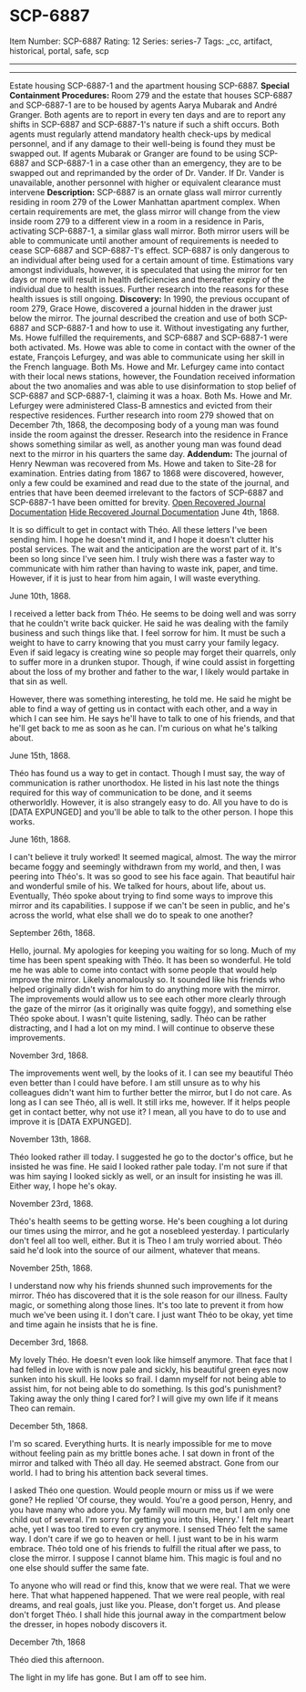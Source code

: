 # SCP-6887
Item Number: SCP-6887
Rating: 12
Series: series-7
Tags: _cc, artifact, historical, portal, safe, scp

---

* * *
Estate housing SCP-6887-1 and the apartment housing SCP-6887.
**Special Containment Procedures:** Room 279 and the estate that houses SCP-6887 and SCP-6887-1 are to be housed by agents Aarya Mubarak and André Granger. Both agents are to report in every ten days and are to report any shifts in SCP-6887 and SCP-6887-1's nature if such a shift occurs. Both agents must regularly attend mandatory health check-ups by medical personnel, and if any damage to their well-being is found they must be swapped out. If agents Mubarak or Granger are found to be using SCP-6887 and SCP-6887-1 in a case other than an emergency, they are to be swapped out and reprimanded by the order of Dr. Vander. If Dr. Vander is unavailable, another personnel with higher or equivalent clearance must intervene
**Description:** SCP-6887 is an ornate glass wall mirror currently residing in room 279 of the Lower Manhattan apartment complex. When certain requirements are met, the glass mirror will change from the view inside room 279 to a different view in a room in a residence in Paris, activating SCP-6887-1, a similar glass wall mirror. Both mirror users will be able to communicate until another amount of requirements is needed to cease SCP-6887 and SCP-6887-1's effect.
SCP-6887 is only dangerous to an individual after being used for a certain amount of time. Estimations vary amongst individuals, however, it is speculated that using the mirror for ten days or more will result in health deficiencies and thereafter expiry of the individual due to health issues. Further research into the reasons for these health issues is still ongoing.
**Discovery:** In 1990, the previous occupant of room 279, Grace Howe, discovered a journal hidden in the drawer just below the mirror. The journal described the creation and use of both SCP-6887 and SCP-6887-1 and how to use it. Without investigating any further, Ms. Howe fulfilled the requirements, and SCP-6887 and SCP-6887-1 were both activated.
Ms. Howe was able to come in contact with the owner of the estate, François Lefurgey, and was able to communicate using her skill in the French language. Both Ms. Howe and Mr. Lefurgey came into contact with their local news stations, however, the Foundation received information about the two anomalies and was able to use disinformation to stop belief of SCP-6887 and SCP-6887-1, claiming it was a hoax. Both Ms. Howe and Mr. Lefurgey were administered Class-B amnestics and evicted from their respective residences.
Further research into room 279 showed that on December 7th, 1868, the decomposing body of a young man was found inside the room against the dresser. Research into the residence in France shows something similar as well, as another young man was found dead next to the mirror in his quarters the same day.
**Addendum:** The journal of Henry Newman was recovered from Ms. Howe and taken to Site-28 for examination. Entries dating from 1867 to 1868 were discovered, however, only a few could be examined and read due to the state of the journal, and entries that have been deemed irrelevant to the factors of SCP-6887 and SCP-6887-1 have been omitted for brevity.
[Open Recovered Journal Documentation](javascript:;)
[Hide Recovered Journal Documentation](javascript:;)
June 4th, 1868.  
  
It is so difficult to get in contact with Théo. All these letters I've been sending him. I hope he doesn't mind it, and I hope it doesn't clutter his postal services. The wait and the anticipation are the worst part of it. It's been so long since I've seen him. I truly wish there was a faster way to communicate with him rather than having to waste ink, paper, and time. However, if it is just to hear from him again, I will waste everything.  
  
June 10th, 1868.  
  
I received a letter back from Théo. He seems to be doing well and was sorry that he couldn't write back quicker. He said he was dealing with the family business and such things like that. I feel sorrow for him. It must be such a weight to have to carry knowing that you must carry your family legacy. Even if said legacy is creating wine so people may forget their quarrels, only to suffer more in a drunken stupor. Though, if wine could assist in forgetting about the loss of my brother and father to the war, I likely would partake in that sin as well.  
  
However, there was something interesting, he told me. He said he might be able to find a way of getting us in contact with each other, and a way in which I can see him. He says he'll have to talk to one of his friends, and that he'll get back to me as soon as he can. I'm curious on what he's talking about.  
  
June 15th, 1868.  
  
Théo has found us a way to get in contact. Though I must say, the way of communication is rather unorthodox. He listed in his last note the things required for this way of communication to be done, and it seems otherworldly. However, it is also strangely easy to do. All you have to do is [DATA EXPUNGED] and you'll be able to talk to the other person. I hope this works.  
  
June 16th, 1868.  
  
I can't believe it truly worked! It seemed magical, almost. The way the mirror became foggy and seemingly withdrawn from my world, and then, I was peering into Théo's. It was so good to see his face again. That beautiful hair and wonderful smile of his. We talked for hours, about life, about us. Eventually, Théo spoke about trying to find some ways to improve this mirror and its capabilities. I suppose if we can't be seen in public, and he's across the world, what else shall we do to speak to one another?  
  
September 26th, 1868.  
  
Hello, journal. My apologies for keeping you waiting for so long. Much of my time has been spent speaking with Théo. It has been so wonderful. He told me he was able to come into contact with some people that would help improve the mirror. Likely anomalously so. It sounded like his friends who helped originally didn't wish for him to do anything more with the mirror. The improvements would allow us to see each other more clearly through the gaze of the mirror (as it originally was quite foggy), and something else Théo spoke about. I wasn't quite listening, sadly. Théo can be rather distracting, and I had a lot on my mind. I will continue to observe these improvements.  
  
November 3rd, 1868.  
  
The improvements went well, by the looks of it. I can see my beautiful Théo even better than I could have before. I am still unsure as to why his colleagues didn't want him to further better the mirror, but I do not care. As long as I can see Théo, all is well. It still irks me, however. If it helps people get in contact better, why not use it? I mean, all you have to do to use and improve it is [DATA EXPUNGED].  
  
November 13th, 1868.  
  
Théo looked rather ill today. I suggested he go to the doctor's office, but he insisted he was fine. He said I looked rather pale today. I'm not sure if that was him saying I looked sickly as well, or an insult for insisting he was ill. Either way, I hope he's okay.  
  
November 23rd, 1868.  
  
Théo's health seems to be getting worse. He's been coughing a lot during our times using the mirror, and he got a nosebleed yesterday. I particularly don't feel all too well, either. But it is Theo I am truly worried about. Théo said he'd look into the source of our ailment, whatever that means.  
  
November 25th, 1868.  
  
I understand now why his friends shunned such improvements for the mirror. Théo has discovered that it is the sole reason for our illness. Faulty magic, or something along those lines. It's too late to prevent it from how much we've been using it. I don't care. I just want Théo to be okay, yet time and time again he insists that he is fine.  
  
December 3rd, 1868.  
  
My lovely Théo. He doesn't even look like himself anymore. That face that I had felled in love with is now pale and sickly, his beautiful green eyes now sunken into his skull. He looks so frail. I damn myself for not being able to assist him, for not being able to do something. Is this god's punishment? Taking away the only thing I cared for? I will give my own life if it means Theo can remain.  
  
December 5th, 1868.  
  
I'm so scared. Everything hurts. It is nearly impossible for me to move without feeling pain as my brittle bones ache. I sat down in front of the mirror and talked with Théo all day. He seemed abstract. Gone from our world. I had to bring his attention back several times.  
  
I asked Théo one question. Would people mourn or miss us if we were gone? He replied 'Of course, they would. You're a good person, Henry, and you have many who adore you. My family will mourn me, but I am only one child out of several. I'm sorry for getting you into this, Henry.' I felt my heart ache, yet I was too tired to even cry anymore. I sensed Théo felt the same way. I don't care if we go to heaven or hell. I just want to be in his warm embrace. Théo told one of his friends to fulfill the ritual after we pass, to close the mirror. I suppose I cannot blame him. This magic is foul and no one else should suffer the same fate.  
  
To anyone who will read or find this, know that we were real. That we were here. That what happened happened. That we were real people, with real dreams, and real goals, just like you. Please, don't forget us. And please don't forget Théo. I shall hide this journal away in the compartment below the dresser, in hopes nobody discovers it.  
  
December 7th, 1868  
  
Théo died this afternoon.  
  
The light in my life has gone. But I am off to see him.  